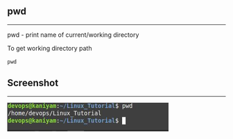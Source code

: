 ## pwd
**********

pwd - print name of current/working directory

To get working directory path

```
pwd
```
## Screenshot
***************

![pwd](screenshots/pwd.jpg)
